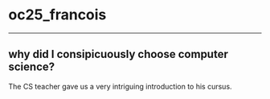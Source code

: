 # oc25_francois
---
why did I consipicuously choose computer science?
---

The CS teacher gave us a very intriguing introduction to his cursus. 
